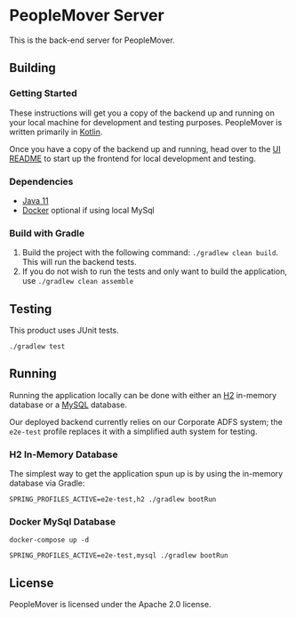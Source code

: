 # PeopleMover Server
This is the back-end server for PeopleMover.

## Building

### Getting Started
These instructions will get you a copy of the backend up and running on your local machine for development and testing purposes.
PeopleMover is written primarily in [Kotlin](https://kotlinlang.org/).

Once you have a copy of the backend up and running, head over to the [UI README](../ui/README.md) to start up the frontend for local development and testing.

### Dependencies
- [Java 11](https://openjdk.java.net/projects/jdk/11/)
- [Docker](https://www.docker.com/products/docker-desktop) optional if using local MySql

### Build with Gradle
1. Build the project with the following command: `./gradlew clean build`. This will run the backend tests.
2. If you do not wish to run the tests and only want to build the application, use `./gradlew clean assemble`

## Testing

This product uses JUnit tests.
```
./gradlew test
```

## Running
Running the application locally can be done with either an [H2](https://www.h2database.com/html/main.html) in-memory 
database or a [MySQL](https://www.mysql.com/) database.

Our deployed backend currently relies on our Corporate ADFS system; 
the `e2e-test` profile replaces it with a simplified auth system for testing.

### H2 In-Memory Database
The simplest way to get the application spun up is by using the in-memory database via Gradle:
```
SPRING_PROFILES_ACTIVE=e2e-test,h2 ./gradlew bootRun
```

### Docker MySql Database
```
docker-compose up -d

SPRING_PROFILES_ACTIVE=e2e-test,mysql ./gradlew bootRun
```

## License

PeopleMover is licensed under the Apache 2.0 license.
